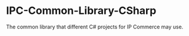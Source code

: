 IPC-Common-Library-CSharp
=========================

The common library that different C# projects for IP Commerce may use.